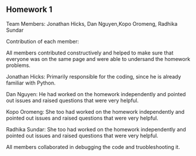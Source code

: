 ## Homework 1 

Team Members: Jonathan Hicks, Dan Nguyen,Kopo Oromeng, Radhika Sundar

Contribution of each member:

All members contributed constructively and helped to make sure that everyone was on the same page and were able to undersand the homework problems.

Jonathan Hicks: Primarily responsible for the coding, since he is already familiar with Python.

Dan Nguyen: He had worked on the homework independently and pointed out issues and raised questions that were very helpful.

Kopo Oromeng: She too had worked on the homework independently and pointed out issues and raised questions that were very helpful.

Radhika Sundar: She too had worked on the homework independently and pointed out issues and raised questions that were very helpful.

All members collaborated in debugging the code and truobleshooting it.
